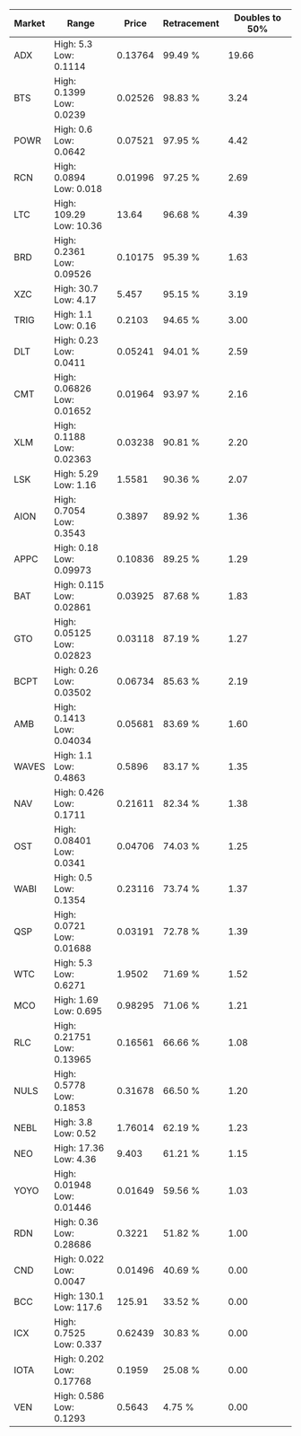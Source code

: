 | Market | Range | Price| Retracement | Doubles to 50% |
| --- | --- | --- | --- | --- |
| ADX | High: 5.3<br />Low: 0.1114 | 0.13764 | 99.49 % | 19.66 |
| BTS | High: 0.1399<br />Low: 0.0239 | 0.02526 | 98.83 % | 3.24 |
| POWR | High: 0.6<br />Low: 0.0642 | 0.07521 | 97.95 % | 4.42 |
| RCN | High: 0.0894<br />Low: 0.018 | 0.01996 | 97.25 % | 2.69 |
| LTC | High: 109.29<br />Low: 10.36 | 13.64 | 96.68 % | 4.39 |
| BRD | High: 0.2361<br />Low: 0.09526 | 0.10175 | 95.39 % | 1.63 |
| XZC | High: 30.7<br />Low: 4.17 | 5.457 | 95.15 % | 3.19 |
| TRIG | High: 1.1<br />Low: 0.16 | 0.2103 | 94.65 % | 3.00 |
| DLT | High: 0.23<br />Low: 0.0411 | 0.05241 | 94.01 % | 2.59 |
| CMT | High: 0.06826<br />Low: 0.01652 | 0.01964 | 93.97 % | 2.16 |
| XLM | High: 0.1188<br />Low: 0.02363 | 0.03238 | 90.81 % | 2.20 |
| LSK | High: 5.29<br />Low: 1.16 | 1.5581 | 90.36 % | 2.07 |
| AION | High: 0.7054<br />Low: 0.3543 | 0.3897 | 89.92 % | 1.36 |
| APPC | High: 0.18<br />Low: 0.09973 | 0.10836 | 89.25 % | 1.29 |
| BAT | High: 0.115<br />Low: 0.02861 | 0.03925 | 87.68 % | 1.83 |
| GTO | High: 0.05125<br />Low: 0.02823 | 0.03118 | 87.19 % | 1.27 |
| BCPT | High: 0.26<br />Low: 0.03502 | 0.06734 | 85.63 % | 2.19 |
| AMB | High: 0.1413<br />Low: 0.04034 | 0.05681 | 83.69 % | 1.60 |
| WAVES | High: 1.1<br />Low: 0.4863 | 0.5896 | 83.17 % | 1.35 |
| NAV | High: 0.426<br />Low: 0.1711 | 0.21611 | 82.34 % | 1.38 |
| OST | High: 0.08401<br />Low: 0.0341 | 0.04706 | 74.03 % | 1.25 |
| WABI | High: 0.5<br />Low: 0.1354 | 0.23116 | 73.74 % | 1.37 |
| QSP | High: 0.0721<br />Low: 0.01688 | 0.03191 | 72.78 % | 1.39 |
| WTC | High: 5.3<br />Low: 0.6271 | 1.9502 | 71.69 % | 1.52 |
| MCO | High: 1.69<br />Low: 0.695 | 0.98295 | 71.06 % | 1.21 |
| RLC | High: 0.21751<br />Low: 0.13965 | 0.16561 | 66.66 % | 1.08 |
| NULS | High: 0.5778<br />Low: 0.1853 | 0.31678 | 66.50 % | 1.20 |
| NEBL | High: 3.8<br />Low: 0.52 | 1.76014 | 62.19 % | 1.23 |
| NEO | High: 17.36<br />Low: 4.36 | 9.403 | 61.21 % | 1.15 |
| YOYO | High: 0.01948<br />Low: 0.01446 | 0.01649 | 59.56 % | 1.03 |
| RDN | High: 0.36<br />Low: 0.28686 | 0.3221 | 51.82 % | 1.00 |
| CND | High: 0.022<br />Low: 0.0047 | 0.01496 | 40.69 % | 0.00 |
| BCC | High: 130.1<br />Low: 117.6 | 125.91 | 33.52 % | 0.00 |
| ICX | High: 0.7525<br />Low: 0.337 | 0.62439 | 30.83 % | 0.00 |
| IOTA | High: 0.202<br />Low: 0.17768 | 0.1959 | 25.08 % | 0.00 |
| VEN | High: 0.586<br />Low: 0.1293 | 0.5643 | 4.75 % | 0.00 |
